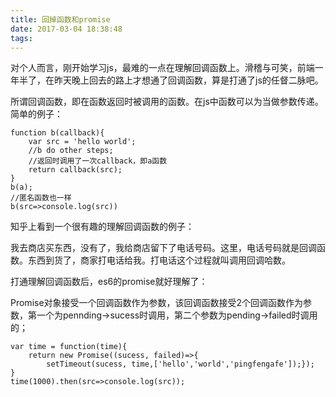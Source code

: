```yaml
---
title: 回掉函数和promise
date: 2017-03-04 18:38:48
tags:
---
```


对个人而言，刚开始学习js，最难的一点在理解回调函数上。滑稽与可笑，前端一年半了，在昨天晚上回去的路上才想通了回调函数，算是打通了js的任督二脉吧。

所谓回调函数，即在函数返回时被调用的函数。在js中函数可以为当做参数传递。简单的例子：

```
function b(callback){
    var src = 'hello world';
    //b do other steps;
    //返回时调用了一次callback，即a函数
    return callback(src);
}
b(a);
//匿名函数也一样
b(src=>console.log(src))
```

知乎上看到一个很有趣的理解回调函数的例子：

我去商店买东西，没有了，我给商店留下了电话号码。这里，电话号码就是回调函数。东西到货了，商家打电话给我。打电话这个过程就叫调用回调哈数。

打通理解回调函数后，es6的promise就好理解了：

Promise对象接受一个回调函数作为参数，该回调函数接受2个回调函数作为参数，第一个为pennding->sucess时调用，第二个参数为pending->failed时调用的；

```
var time = function(time){
    return new Promise((sucess, failed)=>{
        setTimeout(sucess, time,['hello','world','pingfengafe']);});
}
time(1000).then(src=>console.log(src));
```